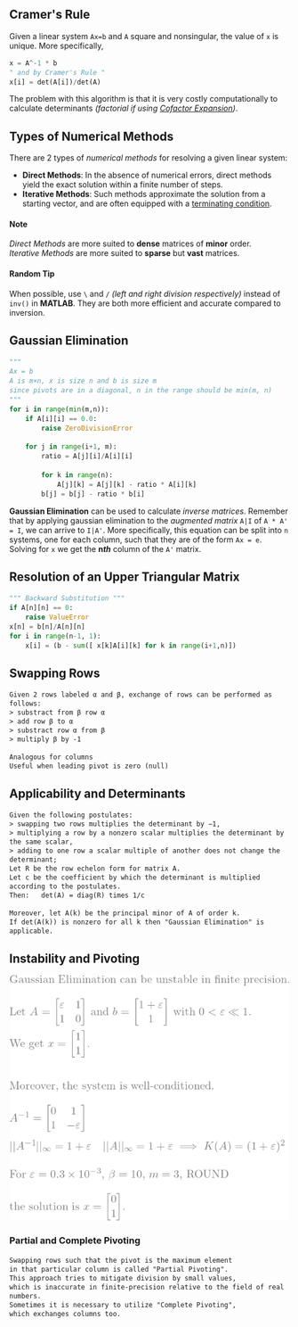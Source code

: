 ## Cramer's Rule
Given a linear system `Ax=b` and `A` square and nonsingular, the value of `x` is unique. More specifically,  
```python
x = A^-1 * b
" and by Cramer's Rule "
x[i] = det(A[i])/det(A)
```
The problem with this algorithm is that it is very costly computationally to calculate determinants *(factorial if using 
[Cofactor Expansion](https://www.wikiwand.com/en/Laplace_expansion))*.
## Types of Numerical Methods
There are 2 types of *numerical methods* for resolving a given linear system:  
* **Direct Methods**: In the absence of numerical errors, direct methods yield the exact solution within a finite number of steps.  
* **Iterative Methods**: Such methods approximate the solution from a starting vector, and are often equipped with a [terminating condition](/articles/alg/def.md#terminating-condition).  
#### Note
*Direct Methods* are more suited to **dense** matrices of **minor** order.  
*Iterative Methods* are more suited to **sparse** but **vast** matrices.  
#### Random Tip
When possible, use `\` and `/` *(left and right division respectively)* instead of `inv()` in **MATLAB**. They are both more efficient and accurate compared to inversion.  
## Gaussian Elimination
```python
"""
Ax = b
A is m×n, x is size n and b is size m
since pivots are in a diagonal, n in the range should be min(m, n)
"""
for i in range(min(m,n)):
    if A[i][i] == 0.0:
        raise ZeroDivisionError

    for j in range(i+1, m):
        ratio = A[j][i]/A[i][i]
        
        for k in range(n):
            A[j][k] = A[j][k] - ratio * A[i][k]
        b[j] = b[j] - ratio * b[i]

```
**Gaussian Elimination** can be used to calculate *inverse matrices*. Remember that by applying gaussian elimination to the *augmented matrix* `A|I` of `A * A' = I`, we can arrive to `I|A'`. More specifically, this equation can be split into `n` systems, one for each column, such that they are of the form `Ax = e`. Solving for `x` we get the **n**__*th*__ column of the `A'` matrix.  
## Resolution of an Upper Triangular Matrix
```python
""" Backward Substitution """
if A[n][n] == 0:
    raise ValueError
x[n] = b[n]/A[n][n]
for i in range(n-1, 1):
    x[i] = (b - sum([ x[k]A[i][k] for k in range(i+1,n)])

```

## Swapping Rows
```applescript
Given 2 rows labeled α and β, exchange of rows can be performed as follows:
> substract from β row α
> add row β to α
> substract row α from β
> multiply β by -1

Analogous for columns
Useful when leading pivot is zero (null)
```
## Applicability and Determinants
```applescript
Given the following postulates:
> swapping two rows multiplies the determinant by −1,
> multiplying a row by a nonzero scalar multiplies the determinant by the same scalar,
> adding to one row a scalar multiple of another does not change the determinant;
Let R be the row echelon form for matrix A.
Let c be the coefficient by which the determinant is multiplied according to the postulates.
Then:   det(A) = diag(R) times 1/c

Moreover, let A(k) be the principal minor of A of order k.
If det(A(k)) is nonzero for all k then "Gaussian Elimination" is applicable.
```
## Instability and Pivoting
![gauss_ins](/img/resolution/gauss-ins.png)  
### Partial and Complete Pivoting
```applescript
Swapping rows such that the pivot is the maximum element
in that particular column is called "Partial Pivoting".    
This approach tries to mitigate division by small values,
which is inaccurate in finite-precision relative to the field of real numbers.
Sometimes it is necessary to utilize "Complete Pivoting",
which exchanges columns too.
```
